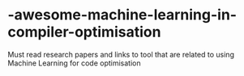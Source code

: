 # -awesome-machine-learning-in-compiler-optimisation
Must read research papers and links to tool that are related to using Machine Learning for code optimisation
